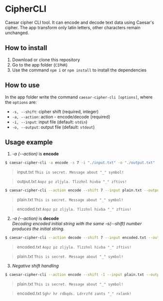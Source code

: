 # CipherCLI

Caesar cipher CLI tool.
It can encode and decode text data using Caesar's cipher.
The app transform only latin letters, other characters remain unchanged.

## How to install

1. Download or clone this repository
2. Go to the app folder (`CIPHR`)
3. Use the command `npm i` or `npm install` to install the dependencies

## How to use

In the app folder write the command `caesar-cipher-cli [options]`, where the `options` are:

- `-s, --shift`: cipher shift (required, integer)
- `-a, --action`: action - encode/decode (required)
- `-i, --input`: input file (default: `stdin`)
- `-o, --output`: output file (default: `stdout`)

## Usage example

1. _-a (--action)_ is **encode**

```bash
$ caesar-cipher-cli -a encode -s 7 -i "./input.txt" -o "./output.txt"
```

> input.txt
> `This is secret. Message about "_" symbol!`

> output.txt
> `Aopz pz zljyla. Tlzzhnl hivba "_" zftivs!`

```bash
$ caesar-cipher-cli --action encode --shift 7 --input plain.txt --output encoded.txt
```

> plain.txt
> `This is secret. Message about "_" symbol!`

> encoded.txt
> `Aopz pz zljyla. Tlzzhnl hivba "_" zftivs!`

2. _-a (--action)_ is **decode**  
   _Decoding encoded initial string with the same -s(--shift) number produces the initial string._

```bash
$ caesar-cipher-cli --action decode --shift 7 --input encoded.txt --output plain.txt
```

> encoded.txt
> `Aopz pz zljyla. Tlzzhnl hivba "_" zftivs!`

> plain.txt
> `This is secret. Message about "_" symbol!`

3. _Negative shift handling_

```bash
$ caesar-cipher-cli --action encode --shift -1 --input plain.txt --output encoded.txt
```

> plain.txt
> `This is secret. Message about "_" symbol!`

> encoded.txt
> `Sghr hr rdbqds. Ldrrzfd zants "_" rxlank!`
